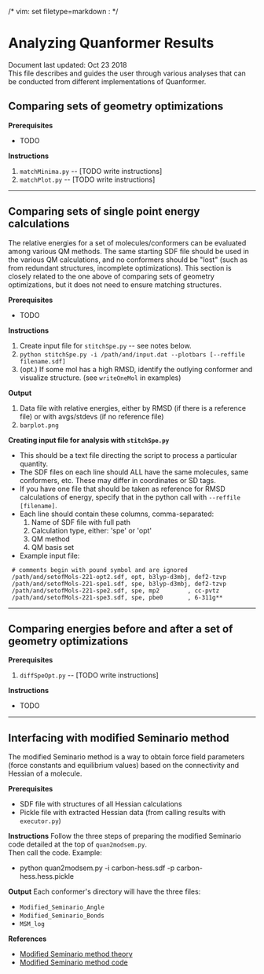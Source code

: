 /* vim: set filetype=markdown : */


# Analyzing Quanformer Results

Document last updated: Oct 23 2018   
This file describes and guides the user through various analyses that can be conducted from different implementations of Quanformer.


## Comparing sets of geometry optimizations

**Prerequisites**
 * TODO

**Instructions**
 1. `matchMinima.py` -- [TODO write instructions]
 1. `matchPlot.py` -- [TODO write instructions]


--------------------------------------------------------------------------------


## Comparing sets of single point energy calculations

The relative energies for a set of molecules/conformers can be evaluated among various QM methods.
The same starting SDF file should be used in the various QM calculations, and no conformers should be "lost" (such as from redundant structures, incomplete optimizations).
This section is closely related to the one above of comparing sets of geometry optimizations, but it does not need to ensure matching structures.

**Prerequisites**
 * TODO

**Instructions**
 1. Create input file for `stitchSpe.py` -- see notes below.
 2. `python stitchSpe.py -i /path/and/input.dat --plotbars [--reffile filename.sdf]`
 3. (opt.) If some mol has a high RMSD, identify the outlying conformer and visualize structure. (see `writeOneMol` in examples)

**Output**
 1. Data file with relative energies, either by RMSD (if there is a reference file) or with avgs/stdevs (if no reference file)
 2. `barplot.png`

**Creating input file for analysis with `stitchSpe.py`**

 * This should be a text file directing the script to process a particular quantity.
 * The SDF files on each line should ALL have the same molecules, same conformers, etc. These may differ in coordinates or SD tags.
 * If you have one file that should be taken as reference for RMSD calculations of energy, specify that in the python call with `--reffile [filename]`.
 * Each line should contain these columns, comma-separated:
    1. Name of SDF file with full path
    2. Calculation type, either: 'spe' or 'opt'
    3. QM method
    4. QM basis set
 * Example input file:
```
 # comments begin with pound symbol and are ignored
 /path/and/setofMols-221-opt2.sdf, opt, b3lyp-d3mbj, def2-tzvp
 /path/and/setofMols-221-spe1.sdf, spe, b3lyp-d3mbj, def2-tzvp
 /path/and/setofMols-221-spe2.sdf, spe, mp2        , cc-pvtz
 /path/and/setofMols-221-spe3.sdf, spe, pbe0       , 6-311g**
```

--------------------------------------------------------------------------------


## Comparing energies before and after a set of geometry optimizations

**Prerequisites**
 1. `diffSpeOpt.py` -- [TODO write instructions]

**Instructions**
 * TODO


--------------------------------------------------------------------------------


## Interfacing with modified Seminario method

The modified Seminario method is a way to obtain force field parameters (force constants and equilibrium values) based on the connectivity and Hessian of a molecule.  

**Prerequisites**
 * SDF file with structures of all Hessian calculations
 * Pickle file with extracted Hessian data (from calling results with `executor.py`)

**Instructions**
Follow the three steps of preparing the modified Seminario code detailed at the top of `quan2modsem.py`.  
Then call the code. Example:
 *  python quan2modsem.py -i carbon-hess.sdf -p carbon-hess.hess.pickle

**Output**
Each conformer's directory will have the three files:
 * `Modified_Seminario_Angle`
 * `Modified_Seminario_Bonds`
 * `MSM_log`

**References**

* [Modified Seminario method theory](10.1021/acs.jctc.7b00785)
* [Modified Seminario method code](https://github.com/aa840/ModSeminario_Py)




